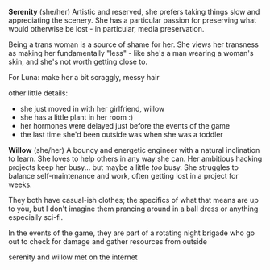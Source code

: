 **Serenity** (she/her)
Artistic and reserved, she prefers taking things slow and appreciating the scenery.
She has a particular passion for preserving what would otherwise be lost - in particular, media preservation.

Being a trans woman is a source of shame for her. She views her transness as making her fundamentally "less" -  like she's a man wearing a woman's skin, and she's not worth getting close to.

For Luna: make her a bit scraggly, messy hair

other little details:
* she just moved in with her girlfriend, willow
* she has a little plant in her room :)
* her hormones were delayed just before the events of the game
* the last time she'd been outside was when she was a toddler

**Willow** (she/her)
A bouncy and energetic engineer with a natural inclination to learn. She loves to help others in any way she can.
Her ambitious hacking projects keep her busy... but maybe a little *too* busy. She struggles to balance self-maintenance and work, often getting lost in a project for weeks.

They both have casual-ish clothes; the specifics of what that means are up to you, but I don't imagine them prancing around in a ball dress or anything especially sci-fi.

In the events of the game, they are part of a rotating night brigade who go out to check for damage and gather resources from outside

serenity and willow met on the internet